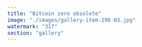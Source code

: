 ```yaml
---
title: "Bitcoin zero obsolete"
image: "./images/gallery-item-298-03.jpg"
watermark: "317"
section: "gallery"
---
```

